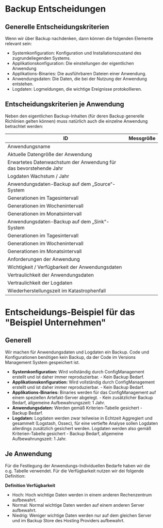 # Backup Entscheidungen
## Generelle Entscheidungskriterien
Wenn wir über Backup nachdenken, dann können die folgenden Elemente relevant sein:
 * Systemkonfiguration: Konfiguration und Installationszustand des zugrundeliegenden Systems.
 * Applikationskonfiguration: Die einstellungen der eigentlichen Anwendung
 * Applikations-Binaries: Die ausführbaren Dateien einer Anwendung.
 * Anwendungsdaten: Die Daten, die bei der Nutzung der Anwendung entstehen.
 * Logdaten: Logmeldungen, die wichtige Ereignisse protokollieren.

## Entscheidungskriterien je Anwendung
Neben den eigentlichen Backup-Inhalten (für deren Backup generelle Richlinien gelten können) muss natürlich auch die einzelne Anwendung betrachtet werden:

|ID									|Messgröße|
|--									|--|
|Anwendungsname						||
|Aktuelle Datengröße der Anwendung	||
|Erwartetes Datenwachstum der Anwendung für das bevorstehende Jahr||
|Logdaten Wachstum / Jahr			||
|Anwendungsdaten-Backup auf dem „Source“- System||
|Generationen im Tagesintervall		||
|Generationen im Wochenintervall	||
|Generationen im Monatsintervall	||
|Anwendungsdaten-Backup auf dem „Sink“-System||
|Generationen im Tagesintervall		||
|Generationen im Wochenintervall	||
|Generationen im Monatsintervall	||
|Anforderungen der Anwendung		||
|Wichtigkeit / Verfügbarkeit der Anwendungsdaten||
|Vertraulichkeit der Anwendungsdaten|| 
|Vertraulichkeit der Logdaten		|| 
|Wiederherstellungszeit im Katastrophenfall|||


# Entscheidungs-Beispiel für das "Beispiel Unternehmen"
## Generell
Wir machen für Anwendungsdaten und Logdaten ein Backup.
Code und Konfigurationen benötigen kein Backup, da der Code im Versions Management System gespeichert ist.
* **Systemkonfiguration:** Wird vollständig durch ConfigManagement erstellt und ist daher immer reproduzierbar. - Kein Backup Bedarf.
* **Applikationskonfiguration:** Wird vollständig durch ConfigManagement erstellt und ist daher immer reproduzierbar. - Kein Backup Bedarf.
* **Applikations-Binaries:** Binaries werden für das ConfigManagement auf einem speziellen Artefakt-Server abgelegt. - Kein zusätzlicher Backup Bedarf, allgemeine Aufbewahrungszeit: 1 Jahr.
* **Anwendungsdaten:** Werden gemäß Kriterien-Tabelle gesichert - Backup Bedarf.
* **Logdaten:** Logdaten werden zwar teilweise in Echtzeit Aggregiert und gesammelt (Logstash, Ossec), für eine vertiefte Analyse sollen Logdaten allerdings zusätzlich gesichert werden. Logdaten werden also gemäß Kriterien-Tabelle gesichert - Backup Bedarf, allgemeine Aufbewahrungszeit: 1 Jahr.

## Je Anwendung
Für die Festlegung der Anwendungs-Individuellen Bedarfe haben wir die o.g. Tabelle verwendet. Für die Verfügbarkeit nutzen wir dei folgende Definition:

**Definition Verfügbarkeit**
* Hoch: Hoch wichtige Daten werden in einem anderen Rechenzentrum aufbewahrt.
* Normal: Normal wichtige Daten werden auf einem anderen Server aufbewahrt.
* Niedrig: Weniger wichtige Daten werden nur auf dem gleichen Server und im Backup Store des Hosting Providers aufbewahrt.

